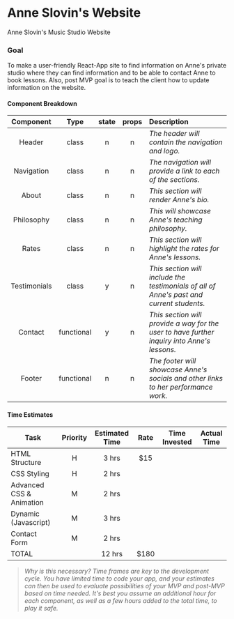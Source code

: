# Anne Slovin's Website
Anne Slovin's Music Studio Website

### Goal
To make a user-friendly React-App site to find information on Anne's private studio where they can find information and to be able to contact Anne to book lessons. Also, post MVP goal is to teach the client how to update information on the website.


#### Component Breakdown


|  Component   |    Type    | state | props | Description                                                      |
| :----------: | :--------: | :---: | :---: | :--------------------------------------------------------------- |
|    Header    | class |   n   |   n   | _The header will contain the navigation and logo._               |
|  Navigation  | class |   n   |   n   | _The navigation will provide a link to each of the sections._       |
|  About    |   class    |   n   |   n   | _This section will render Anne's bio._      |
| Philosophy | class |   n   |   n   | _This will showcase Anne's teaching philosophy._                 |
| Rates       | class  |  n   |   n   | _This section will highlight the rates for Anne's lessons._ |
| Testimonials | class  |   y   |  n   | _This section will include the testimonials of all of Anne's past and current students._ |
| Contact     |  functional |  y |  n |  _This section will provide a way for the user to have further inquiry into Anne's lessons._ |
|    Footer    | functional |   n   |   n   | _The footer will showcase Anne's socials and other links to her performance work._ |

#### Time Estimates

| Task                | Priority | Estimated Time | Rate | Time Invested | Actual Time |
| ------------------- | :------: | :------------: | :--: | :-----------: | :---------: |
| HTML Structure     |    H   |     3 hrs      | $15  |    |        |
| CSS Styling |    H     |     2 hrs      |         |     |    |
| Advanced CSS & Animation |    M     |   2 hrs       |    |      |        |    
| Dynamic (Javascript)     |    M     |    3 hrs      |     |      |        |
| Contact Form             |    M     |    2 hrs      |     |       |             |
| TOTAL               |          |     12 hrs      |   $180  |  |          |

> _Why is this necessary? Time frames are key to the development cycle. You have limited time to code your app, and your estimates can then be used to evaluate possibilities of your MVP and post-MVP based on time needed. It's best you assume an additional hour for each component, as well as a few hours added to the total time, to play it safe._

<br>

